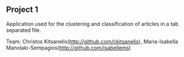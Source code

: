 ## Project 1

Application used for the clustering and classification of articles in a tab separated file.

Team: Christos Kitsanelis(http://github.com/ckitsanelis), Maria-Isabella Manolaki-Sempagios(http://github.com/isabellems)
